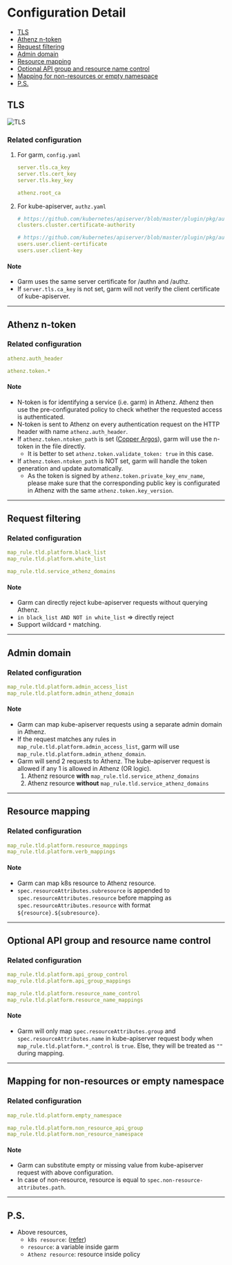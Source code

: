 # Configuration Detail

<!-- MarkdownTOC levels="1,2" -->

- [TLS](#tls)
- [Athenz n-token](#athenz-n-token)
- [Request filtering](#request-filtering)
- [Admin domain](#admin-domain)
- [Resource mapping](#resource-mapping)
- [Optional API group and resource name control](#optional-api-group-and-resource-name-control)
- [Mapping for non-resources or empty namespace](#mapping-for-non-resources-or-empty-namespace)
- [P.S.](#ps)

<!-- /MarkdownTOC -->

<a id="tls"></a>
## TLS

![TLS](./assets/tls.png)

<a id="related-configuration"></a>
### Related configuration
1. For garm, `config.yaml`
	```yaml
	server.tls.ca_key
	server.tls.cert_key
	server.tls.key_key

	athenz.root_ca
	```
1. For kube-apiserver, `authz.yaml`
	```yaml
	# https://github.com/kubernetes/apiserver/blob/master/plugin/pkg/authorizer/webhook/webhook.go#L69
	clusters.cluster.certificate-authority

	# https://github.com/kubernetes/apiserver/blob/master/plugin/pkg/authorizer/webhook/webhook.go#L76-L77
	users.user.client-certificate
	users.user.client-key
	```

<a id="note"></a>
#### Note
- Garm uses the same server certificate for /authn and /authz.
- If `server.tls.ca_key` is not set, garm will not verify the client certificate of kube-apiserver.

---

<a id="athenz-n-token"></a>
## Athenz n-token

<a id="related-configuration-1"></a>
### Related configuration
```yaml
athenz.auth_header

athenz.token.*
```

<a id="note-1"></a>
#### Note
- N-token is for identifying a service (i.e. garm) in Athenz. Athenz then use the pre-configurated policy to check whether the requested access is authenticated.
- N-token is sent to Athenz on every authentication request on the HTTP header with name `athenz.auth_header`.
- If `athenz.token.ntoken_path` is set ([Copper Argos](https://github.com/yahoo/athenz/blob/master/docs/copper_argos_dev.md)), garm will use the n-token in the file directly.
	- It is better to set `athenz.token.validate_token: true` in this case.
- If `athenz.token.ntoken_path` is NOT set, garm will handle the token generation and update automatically.
	- As the token is signed by `athenz.token.private_key_env_name`, please make sure that the corresponding public key is configurated in Athenz with the same `athenz.token.key_version`.

---

<a id="request-filtering"></a>
## Request filtering

<a id="related-configuration-2"></a>
### Related configuration
```yaml
map_rule.tld.platform.black_list
map_rule.tld.platform.white_list

map_rule.tld.service_athenz_domains
```

<a id="note-2"></a>
#### Note
- Garm can directly reject kube-apiserver requests without querying Athenz.
- `in black_list AND NOT in white_list` => directly reject
- Support wildcard `*` matching.

---

<a id="admin-domain"></a>
## Admin domain

<a id="related-configuration-3"></a>
### Related configuration
```yaml
map_rule.tld.platform.admin_access_list
map_rule.tld.platform.admin_athenz_domain
```

<a id="note-3"></a>
#### Note
- Garm can map kube-apiserver requests using a separate admin domain in Athenz.
- If the request matches any rules in `map_rule.tld.platform.admin_access_list`, garm will use `map_rule.tld.platform.admin_athenz_domain`.
- Garm will send 2 requests to Athenz. The kube-apiserver request is allowed if any 1 is allowed in Athenz (OR logic).
	1. Athenz resource **with** `map_rule.tld.service_athenz_domains`
	1. Athenz resource **without** `map_rule.tld.service_athenz_domains`

---


<a id="resource-mapping"></a>
## Resource mapping

<a id="related-configuration-4"></a>
### Related configuration
```yaml
map_rule.tld.platform.resource_mappings
map_rule.tld.platform.verb_mappings
```

<a id="note-4"></a>
#### Note
- Garm can map k8s resource to Athenz resource.
- `spec.resourceAttributes.subresource` is appended to `spec.resourceAttributes.resource` before mapping as `spec.resourceAttributes.resource` with format `${resource}.${subresource}`.

---

<a id="optional-api-group-and-resource-name-control"></a>
## Optional API group and resource name control

<a id="related-configuration-5"></a>
### Related configuration
```yaml
map_rule.tld.platform.api_group_control
map_rule.tld.platform.api_group_mappings

map_rule.tld.platform.resource_name_control
map_rule.tld.platform.resource_name_mappings
```

<a id="note-5"></a>
#### Note
- Garm will only map `spec.resourceAttributes.group` and `spec.resourceAttributes.name` in kube-apiserver request body when `map_rule.tld.platform.*_control` is `true`. Else, they will be treated as `""` during mapping.

---

<a id="mapping-for-non-resources-or-empty-namespace"></a>
## Mapping for non-resources or empty namespace

<a id="related-configuration-6"></a>
### Related configuration
```yaml
map_rule.tld.platform.empty_namespace

map_rule.tld.platform.non_resource_api_group
map_rule.tld.platform.non_resource_namespace
```

<a id="note-6"></a>
#### Note
- Garm can substitute empty or missing value from kube-apiserver request with above configuration.
- In case of non-resource, resource is equal to `spec.non-resource-attributes.path`.

---

<a id="ps"></a>
## P.S.
- Above resources,
	- `k8s resource`: ([refer](https://github.com/kubernetes/apiserver/blob/master/plugin/pkg/authorizer/webhook/webhook.go#L165))
	- `resource`: a variable inside garm
	- `Athenz resource`: resource inside policy
